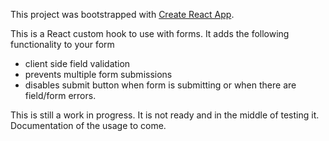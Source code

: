 This project was bootstrapped with [Create React App](https://github.com/facebook/create-react-app).

This is a React custom hook to use with forms. It adds the following functionality to your form

- client side field validation
- prevents multiple form submissions
- disables submit button when form is submitting or when there are field/form errors.

This is still a work in progress. It is not ready and in the middle of testing it. Documentation of the usage to come.
